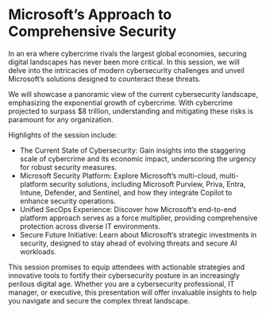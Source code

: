 # Microsoft’s Approach to Comprehensive Security

In an era where cybercrime rivals the largest global economies, securing digital landscapes has never been more critical. In this session, we will delve into the intricacies of modern cybersecurity challenges and unveil Microsoft’s solutions designed to counteract these threats.

We will showcase a panoramic view of the current cybersecurity landscape, emphasizing the exponential growth of cybercrime. With cybercrime projected to surpass $8 trillion, understanding and mitigating these risks is paramount for any organization.

Highlights of the session include:

- The Current State of Cybersecurity: Gain insights into the staggering scale of cybercrime and its economic impact, underscoring the urgency for robust security measures.
- Microsoft Security Platform: Explore Microsoft’s multi-cloud, multi-platform security solutions, including Microsoft Purview, Priva, Entra, Intune, Defender, and Sentinel, and how they integrate Copilot to enhance security operations.
- Unified SecOps Experience: Discover how Microsoft’s end-to-end platform approach serves as a force multiplier, providing comprehensive protection across diverse IT environments.
- Secure Future Initiative: Learn about Microsoft’s strategic investments in security, designed to stay ahead of evolving threats and secure AI workloads.

This session promises to equip attendees with actionable strategies and innovative tools to fortify their cybersecurity posture in an increasingly perilous digital age. Whether you are a cybersecurity professional, IT manager, or executive, this presentation will offer invaluable insights to help you navigate and secure the complex threat landscape.